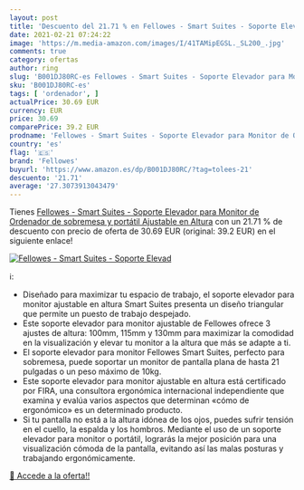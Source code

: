 ```yaml
---
layout: post
title: 'Descuento del 21.71 % en Fellowes - Smart Suites - Soporte Elevad'
date: 2021-02-21 07:24:22
image: 'https://m.media-amazon.com/images/I/41TAMipEGSL._SL200_.jpg'
comments: true
category: ofertas
author: ring
slug: 'B001DJ80RC-es Fellowes - Smart Suites - Soporte Elevador para Monitor de...'
sku: 'B001DJ80RC-es'
tags: [ 'ordenador', ]
actualPrice: 30.69 EUR
currency: EUR
price: 30.69
comparePrice: 39.2 EUR
prodname: 'Fellowes - Smart Suites - Soporte Elevador para Monitor de Ordenador de sobremesa y portátil  Ajustable en Altura'
country: 'es'
flag: '🇪🇸'
brand: 'Fellowes'
buyurl: 'https://www.amazon.es/dp/B001DJ80RC/?tag=tolees-21'
descuento: '21.71'
average: '27.3073913043479'
---
```


Tienes [Fellowes - Smart Suites - Soporte Elevador para Monitor de Ordenador de sobremesa y portátil  Ajustable en Altura](https://www.amazon.es/dp/B001DJ80RC/?tag=tolees-21) con un 21.71 % de descuento con precio de oferta de 30.69 EUR (original: 39.2 EUR) en el siguiente enlace!

[![Fellowes - Smart Suites - Soporte Elevad](https://m.media-amazon.com/images/I/41TAMipEGSL._SL200_.jpg)](https://www.amazon.es/dp/B001DJ80RC/?tag=tolees-21)

ℹ️:

- Diseñado para maximizar tu espacio de trabajo, el soporte elevador para monitor ajustable en altura Smart Suites presenta un diseño triangular que permite un puesto de trabajo despejado.
- Este soporte elevador para monitor ajustable de Fellowes ofrece 3 ajustes de altura: 100mm, 115mm y 130mm para maximizar la comodidad en la visualización y elevar tu monitor a la altura que más se adapte a ti.
- El soporte elevador para monitor Fellowes Smart Suites, perfecto para sobremesa, puede soportar un monitor de pantalla plana de hasta 21 pulgadas o un peso máximo de 10kg.
- Este soporte elevador para monitor ajustable en altura está certificado por FIRA, una consultora ergonómica internacional independiente que examina y evalúa varios aspectos que determinan «cómo de ergonómico» es un determinado producto.
- Si tu pantalla no está a la altura idónea de los ojos, puedes sufrir tensión en el cuello, la espalda y los hombros. Mediante el uso de un soporte elevador para monitor o portátil, lograrás la mejor posición para una visualización cómoda de la pantalla, evitando así las malas posturas y trabajando ergonómicamente.

[🛒 Accede a la oferta!!](https://www.amazon.es/dp/B001DJ80RC/?tag=tolees-21)
